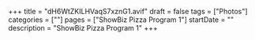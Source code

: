 +++
title = "dH6WtZKILHVaqS7xznG1.avif"
draft = false
tags = ["Photos"]
categories = [""]
pages = ["ShowBiz Pizza Program 1"]
startDate = ""
description = "ShowBiz Pizza Program 1"
+++
